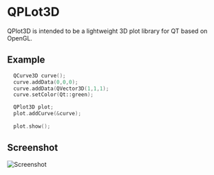# QPLot3D

QPlot3D is intended to be a lightweight 3D plot library for QT based on OpenGL.

## Example

```c++
  QCurve3D curve();
  curve.addData(0,0,0);
  curve.addData(QVector3D(1,1,1);
  curve.setColor(Qt::green);

  QPlot3D plot;
  plot.addCurve(&curve);
  
  plot.show();
```    

## Screenshot
![Screenshot](https://raw.github.com/pstrom77/QPlot3D/master/screenshot.png "Screenshot")
